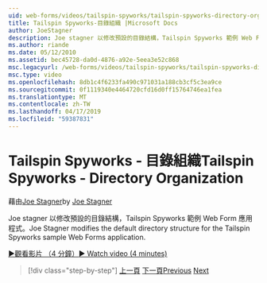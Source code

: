 ```yaml
---
uid: web-forms/videos/tailspin-spyworks/tailspin-spyworks-directory-organization
title: Tailspin Spyworks-目錄組織 |Microsoft Docs
author: JoeStagner
description: Joe stagner 以修改預設的目錄結構，Tailspin Spyworks 範例 Web Form 應用程式。
ms.author: riande
ms.date: 05/12/2010
ms.assetid: bec45728-da0d-4876-a92e-5eea3e52c868
msc.legacyurl: /web-forms/videos/tailspin-spyworks/tailspin-spyworks-directory-organization
msc.type: video
ms.openlocfilehash: 8db1c4f6233fa490c971031a188cb3cf5c3ea9ce
ms.sourcegitcommit: 0f1119340e4464720cfd16d0ff15764746ea1fea
ms.translationtype: MT
ms.contentlocale: zh-TW
ms.lasthandoff: 04/17/2019
ms.locfileid: "59387831"
---
```

# <a name="tailspin-spyworks---directory-organization"></a><span data-ttu-id="97d75-103">Tailspin Spyworks - 目錄組織</span><span class="sxs-lookup"><span data-stu-id="97d75-103">Tailspin Spyworks - Directory Organization</span></span>

<span data-ttu-id="97d75-104">藉由[Joe Stagner](https://github.com/JoeStagner)</span><span class="sxs-lookup"><span data-stu-id="97d75-104">by [Joe Stagner](https://github.com/JoeStagner)</span></span>

<span data-ttu-id="97d75-105">Joe stagner 以修改預設的目錄結構，Tailspin Spyworks 範例 Web Form 應用程式。</span><span class="sxs-lookup"><span data-stu-id="97d75-105">Joe Stagner modifies the default directory structure for the Tailspin Spyworks sample Web Forms application.</span></span>

[<span data-ttu-id="97d75-106">&#9654;觀看影片 （4 分鐘）</span><span class="sxs-lookup"><span data-stu-id="97d75-106">&#9654; Watch video (4 minutes)</span></span>](https://channel9.msdn.com/Blogs/ASP-NET-Site-Videos/tailspin-spyworks-directory-organization)

> [!div class="step-by-step"]
> <span data-ttu-id="97d75-107">[上一頁](tailspin-spyworks-intro-ui-and-edm.md)
> [下一頁](tailspin-spyworks-category-menu.md)</span><span class="sxs-lookup"><span data-stu-id="97d75-107">[Previous](tailspin-spyworks-intro-ui-and-edm.md)
[Next](tailspin-spyworks-category-menu.md)</span></span>
